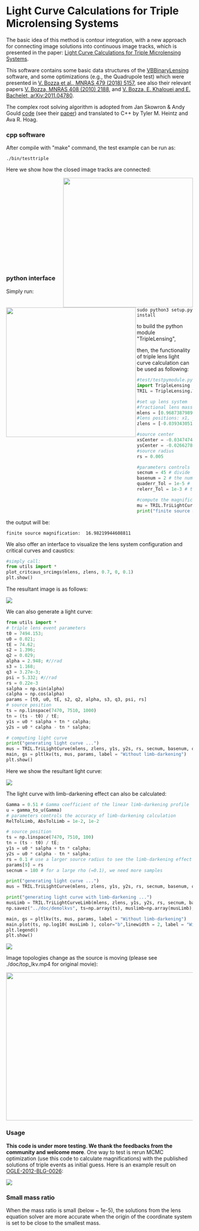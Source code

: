 # Light Curve Calculations for Triple Microlensing Systems

The basic idea of this method is contour integration, with a new approach for connecting image solutions into continuous image tracks, which is presented in the paper: [Light Curve Calculations for Triple Microlensing Systems](https://doi.org/10.1093/mnras/stab509).

This software contains some basic data structures of the [VBBinaryLensing](https://github.com/valboz/VBBinaryLensing) software, and some optimizations (e.g., the Quadrupole test) which were presented in [V. Bozza et al., MNRAS 479 (2018) 5157](https://academic.oup.com/mnras/article-abstract/479/4/5157/5050380), see also their relevant papers [V. Bozza, MNRAS 408 (2010) 2188](https://academic.oup.com/mnras/article/408/4/2188/1420048), and [V. Bozza, E. Khalouei and E. Bachelet, arXiv:2011.04780](https://arxiv.org/abs/2011.04780).

The complex root solving algorithm is adopted from Jan Skowron & Andy Gould [code](http://www.astrouw.edu.pl/~jskowron/cmplx_roots_sg/) (see their [paper](https://arxiv.org/abs/1203.1034)) and translated to C++ by Tyler M. Heintz and Ava R. Hoag.

### cpp software

After compile with "make" command, the test example can be run as:

```shell
./bin/testtriple
```

Here we show how the closed image tracks are connected:

<img align="right" src="./doc/connected_track_eg.gif" width="350" height="350"><img align="left" src="./doc/connected_track_eg2.gif" width="350" height="350"> 















```


















```

### python interface

Simply run:

```shell
sudo python3 setup.py install
```

to build the python module "TripleLensing",

then, the functionality of triple lens light curve calculation can be used as following:

```python
#test/testpymodule.py
import TripleLensing
TRIL = TripleLensing.TripleLensing()

#set up lens system
#fractional lens masses: m1, m2, m3
mlens = [0.968738798957637, 0.028093425169771, 0.003167775872591]
#lens positions: x1, y1, x2, y2, x3, y3
zlens = [-0.039343051506317, 0, 1.356656948493683, 0, 0.638936196010800, -0.950873946634155]

#source center
xsCenter = -0.034747426672208
ysCenter = -0.026627816352184
#source radius
rs = 0.005

#parameters controls the accuracy of finite source calculation
secnum = 45 # divide the source bondary into how many parts
basenum = 2 # the number density of sampled dots among each part
quaderr_Tol = 1e-5 # the Quadrupole test tolerance
relerr_Tol = 1e-3 # the relative error tolerance for magnification

#compute the magnification:
mu = TRIL.TriLightCurve(mlens, zlens, [xsCenter], [ysCenter], rs, secnum, basenum, quaderr_Tol, relerr_Tol)
print("finite source magnification: ", mu[0])
```

the output will be:

```shell
finite source magnification:  16.98219944608811
```

We also offer an interface to visualize the lens system configuration and critical curves and caustics:

```python
#simply call:
from utils import *
plot_critcaus_srcimgs(mlens, zlens, 0.7, 0, 0.1)
plt.show()
```

The resultant image is as follows:

![](./doc/critcaus.png)

We can also generate a light curve:

```python
from utils import *
# triple lens event parameters
t0 = 7494.153;
u0 = 0.021;
tE = 74.62;
s2 = 1.396;
q2 = 0.029;
alpha = 2.948; #//rad
s3 = 1.168;
q3 = 3.27e-3;
psi = 5.332; #//rad
rs = 0.22e-3
salpha = np.sin(alpha)
calpha = np.cos(alpha)
params = [t0, u0, tE, s2, q2, alpha, s3, q3, psi, rs]
# source position
ts = np.linspace(7470, 7510, 1000)
tn = (ts - t0) / tE;
y1s = u0 * salpha + tn * calpha;
y2s = u0 * calpha - tn * salpha;

# computing light curve
print("generating light curve ...")
mus = TRIL.TriLightCurve(mlens, zlens, y1s, y2s, rs, secnum, basenum, quaderr_Tol, relerr_Tol)
main, gs = pltlkv(ts, mus, params, label = "Without limb-darkening")
plt.show()
```

Here we show the resultant light curve:

![](./doc/lkv.png)

The light curve with limb-darkening effect can also be calculated:

```python
Gamma = 0.51 # Gamma coefficient of the linear limb-darkening profile
u = gamma_to_u(Gamma)
# parameters controls the accuracy of limb-darkening calculation
RelTolLimb, AbsTolLimb = 1e-2, 1e-2

# source position
ts = np.linspace(7470, 7510, 100)
tn = (ts - t0) / tE;
y1s = u0 * salpha + tn * calpha;
y2s = u0 * calpha - tn * salpha;
rs = 0.1 # use a larger source radius to see the limb-darkening effect
params[9] = rs
secnum = 180 # for a large rho (=0.1), we need more samples

print("generating light curve ...")
mus = TRIL.TriLightCurve(mlens, zlens, y1s, y2s, rs, secnum, basenum, quaderr_Tol, relerr_Tol)

print("generating light curve with limb-darkening ...")
musLimb = TRIL.TriLightCurveLimb(mlens, zlens, y1s, y2s, rs, secnum, basenum, quaderr_Tol, relerr_Tol, RelTolLimb, AbsTolLimb, u)
np.savez("../doc/demolkvs", ts=np.array(ts), muslimb=np.array(musLimb), musnolimb = np.array(mus))

main, gs = pltlkv(ts, mus, params, label = "Without limb-darkening")
main.plot(ts, np.log10( musLimb ), color="b",linewidth = 2, label = "With limb-darkening")
plt.legend()
plt.show()
```

![](./doc/lkvs.png)

Image topologies change as the source is moving (please see ./doc/top_lkv.mp4 for original movie):

<img align="center" src="./doc/top_lkv.gif" width="900" height="400">



### Usage

**This code is under more testing. We thank the feedbacks from the community and welcome more**. One way to test is rerun MCMC optimization (use this code to calculate magnifications) with the published solutions of triple events as initial guess. Here is an example result on [OGLE-2012-BLG-0026](https://ui.adsabs.harvard.edu/abs/2013ApJ...762L..28H/abstract):

![](./doc/ob120026-lkv.png)

### Small mass ratio

When the mass ratio is small (below ~ 1e-5), the solutions from the lens equation solver are more accurate when the origin of the coordinate system is set to be close to the smallest mass.